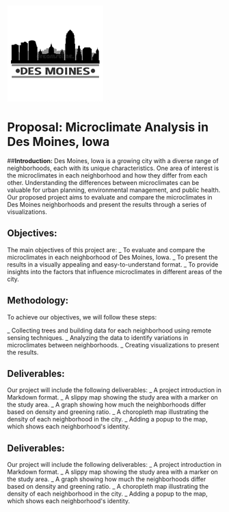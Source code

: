 

![desmoines](desmoines.jpeg)
# __Proposal: Microclimate Analysis in Des Moines, Iowa__

##__Introduction:__
Des Moines, Iowa is a growing city with a diverse range of neighborhoods, each with its unique characteristics. One area of interest is the microclimates in each neighborhood and how they differ from each other. Understanding the differences between microclimates can be valuable for urban planning, environmental management, and public health. Our proposed project aims to evaluate and compare the microclimates in Des Moines neighborhoods and present the results through a series of visualizations.

## __Objectives:__
The main objectives of this project are:
_ To evaluate and compare the microclimates in each neighborhood of Des Moines, Iowa.
_ To present the results in a visually appealing and easy-to-understand format.
_ To provide insights into the factors that influence microclimates in different areas of the city.

## __Methodology:__
To achieve our objectives, we will follow these steps:

_ Collecting trees and building data for each neighborhood using remote sensing techniques.
_ Analyzing the data to identify variations in microclimates between neighborhoods.
_ Creating visualizations to present the results.
## __Deliverables:__

Our project will include the following deliverables:
_ A project introduction in Markdown format.
_ A slippy map showing the study area with a marker on the study area.
_ A graph showing how much the neighborhoods differ based on density and greening ratio.
_ A choropleth map illustrating the density of each neighborhood in the city.
_ Adding a popup to the map, which shows each neighborhood's identity.

## __Deliverables:__
Our project will include the following deliverables:
_ A project introduction in Markdown format.
_ A slippy map showing the study area with a marker on the study area.
_ A graph showing how much the neighborhoods differ based on density and greening ratio.
_ A choropleth map illustrating the density of each neighborhood in the city.
_ Adding a popup to the map, which shows each neighborhood's identity.


